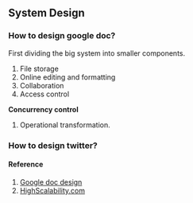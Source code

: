 ## System Design
### How to design google doc?
First dividing the big system into smaller components.

1. File storage
2. Online editing and formatting
3. Collaboration
4. Access control

**Concurrency control** <br />
1. Operational transformation.

### How to design twitter?


#### Reference
1. [Google doc design](http://blog.gainlo.co/index.php/2016/03/22/system-design-interview-question-how-to-design-google-docs/)
2. [HighScalability.com](http://highscalability.com/)
